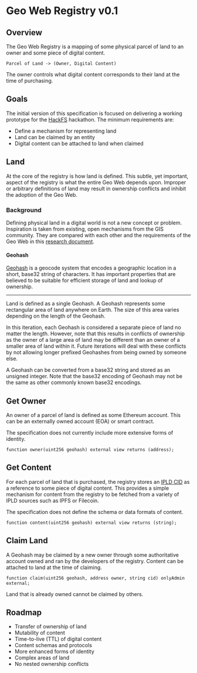 # Geo Web Registry v0.1

## Overview

The Geo Web Registry is a mapping of some physical parcel of land to an owner and some piece of digital content.

```
Parcel of Land -> (Owner, Digital Content)
```

The owner controls what digital content corresponds to their land at the time of purchasing.

## Goals

The initial version of this specification is focused on delivering a working prototype for the [HackFS](https://hackfs.com) hackathon. The minimum requirements are:

- Define a mechanism for representing land
- Land can be claimed by an entity
- Digital content can be attached to land when claimed

## Land

At the core of the registry is how land is defined. This subtle, yet important, aspect of the registry is what the entire Geo Web depends upon. Improper or arbitrary definitions of land may result in ownership conflicts and inhibit the adoption of the Geo Web.

### Background

Defining physical land in a digital world is not a new concept or problem. Inspiration is taken from existing, open mechanisms from the GIS community. They are compared with each other and the requirements of the Geo Web in this [research document](TODO).

#### Geohash

[Geohash](https://en.wikipedia.org/wiki/Geohash) is a geocode system that encodes a geographic location in a short, base32 string of characters. It has important properties that are believed to be suitable for efficient storage of land and lookup of ownership.

---

Land is defined as a single Geohash. A Geohash represents some rectangular area of land anywhere on Earth. The size of this area varies depending on the length of the Geohash.

In this iteration, each Geohash is considered a separate piece of land no matter the length. However, note that this results in conflicts of ownership as the owner of a large area of land may be different than an owner of a smaller area of land within it. Future iterations will deal with these conflicts by not allowing longer prefixed Geohashes from being owned by someone else.

A Geohash can be converted from a base32 string and stored as an unsigned integer. Note that the base32 encoding of Geohash may not be the same as other commonly known base32 encodings.

## Get Owner

An owner of a parcel of land is defined as some Ethereum account. This can be an externally owned account (EOA) or smart contract.

The specification does not currently include more extensive forms of identity.

```
function owner(uint256 geohash) external view returns (address);
```

## Get Content

For each parcel of land that is purchased, the registry stores an [IPLD CID](https://github.com/ipld/specs/blob/master/block-layer/CID.md) as a reference to some piece of digital content. This provides a simple mechanism for content from the registry to be fetched from a variety of IPLD sources such as IPFS or Filecoin.

The specification does not define the schema or data formats of content.

```
function content(uint256 geohash) external view returns (string);
```

## Claim Land

A Geohash may be claimed by a new owner through some authoritative account owned and ran by the developers of the registry. Content can be attached to land at the time of claiming.

```
function claim(uint256 geohash, address owner, string cid) onlyAdmin external;
```

Land that is already owned cannot be claimed by others.

## Roadmap

- Transfer of ownership of land
- Mutability of content
- Time-to-live (TTL) of digital content
- Content schemas and protocols
- More enhanced forms of identity
- Complex areas of land
- No nested ownership conflicts
